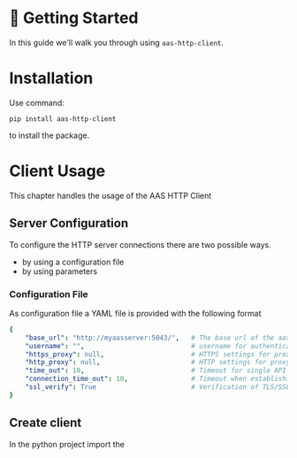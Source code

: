 # 🚀 Getting Started

In this guide we'll walk you through using `aas-http-client`.

# Installation

Use command:
```shell
pip install aas-http-client
```
to install the package.

# Client Usage

This chapter handles the usage of the AAS HTTP Client

## Server Configuration
To configure the HTTP server connections there are two possible ways.
- by using a configuration file
- by using parameters 

### Configuration File
As configuration file a YAML file is provided with the following format
```yaml
{
    "base_url": "http://myaasserver:5043/",   # The base url of the aas server. E.g. 'http://www.myaasserver.de/' or 'http://myaasserver:5043/api/v3.0'
    "username": "",                           # username for authentication (optional)
    "https_proxy": null,                      # HTTPS settings for proxy (optional)
    "http_proxy": null,                       # HTTP settings for proxy (optional)
    "time_out": 10,                           # Timeout for single API calls in seconds (optional, default is '200')
    "connection_time_out": 10,                # Timeout when establishing the connection from the client to the server (optional, default is '100')
    "ssl_verify": True                        # Verification of TLS/SSL certificates when establishing an connection (optional, default is 'True')
}
```
## Create client

In the python project import the 